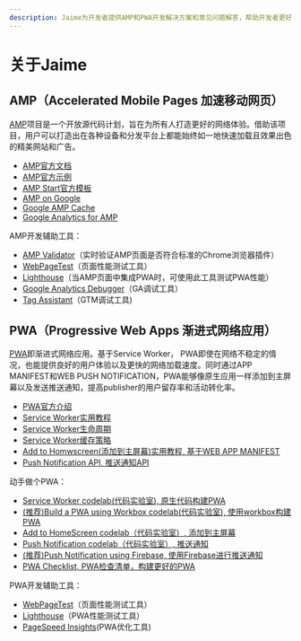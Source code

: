 ```yaml
---
description: Jaime为开发者提供AMP和PWA开发解决方案和常见问题解答，帮助开发者更好地应用移动网站开发技术优化网站功能和用户体验。
---
```


# 关于Jaime

## AMP（Accelerated Mobile Pages 加速移动网页）

[AMP](https://www.ampproject.org/)项目是一个开放源代码计划，旨在为所有人打造更好的网络体验。借助该项目，用户可以打造出在各种设备和分发平台上都能始终如一地快速加载且效果出色的精美网站和广告。

* [AMP官方文档](https://www.ampproject.org/docs/)
* [AMP官方示例](https://ampbyexample.com/)
* [AMP Start官方模板](https://www.ampstart.com/)
* [AMP on Google](https://developers.google.com/amp/)
* [Google AMP Cache](https://developers.google.com/amp/cache/)
* [Google Analytics for AMP](https://developers.google.com/analytics/devguides/collection/amp-analytics/)

AMP开发辅助工具：

* [AMP Validator](https://chrome.google.com/webstore/detail/amp-validator/nmoffdblmcmgeicmolmhobpoocbbmknc)（实时验证AMP页面是否符合标准的Chrome浏览器插件）
* [WebPageTest](https://www.webpagetest.org/)（页面性能测试工具）
* [Lighthouse](https://chrome.google.com/webstore/detail/lighthouse/blipmdconlkpinefehnmjammfjpmpbjk)（当AMP页面中集成PWA时，可使用此工具测试PWA性能）
* [Google Analytics Debugger](https://chrome.google.com/webstore/detail/google-analytics-debugger/jnkmfdileelhofjcijamephohjechhna)（GA调试工具）
* [Tag Assistant](https://chrome.google.com/webstore/detail/tag-assistant-by-google/kejbdjndbnbjgmefkgdddjlbokphdefk)（GTM调试工具\)

## PWA（Progressive Web Apps 渐进式网络应用）

[PWA](https://developers.google.com/web/progressive-web-apps/)即渐进式网络应用。基于Service Worker， PWA即使在网络不稳定的情况，也能提供良好的用户体验以及更快的网络加载速度。同时通过APP MANIFEST和WEB PUSH NOTIFICATION，PWA能够像原生应用一样添加到主屏幕以及发送推送通知，提高publisher的用户留存率和活动转化率。

* [PWA官方介绍](https://developers.google.com/web/progressive-web-apps/)
* [Service Worker实用教程](https://developers.google.com/web/fundamentals/primers/service-workers/)
* [Service Worker生命周期](https://developers.google.com/web/fundamentals/primers/service-workers/lifecycle)
* [Service Worker缓存策略](https://developers.google.com/web/fundamentals/instant-and-offline/offline-cookbook/)
* [Add to Homwscreen(添加到主屏幕)实用教程, 基于WEB APP MANIFEST](https://developers.google.com/web/fundamentals/web-app-manifest/)
* [Push Notification API, 推送通知API](https://developers.google.com/web/fundamentals/push-notifications/)

动手做个PWA：
* [Service Worker codelab(代码实验室), 原生代码构建PWA](https://codelabs.developers.google.com/codelabs/amp-pwa-workbox/index.html?index=..%2F..index#0)
* [(推荐)Build a PWA using Workbox codelab(代码实验室), 使用workbox构建PWA](https://codelabs.developers.google.com/codelabs/workbox-lab/index.html?index=..%2F..index#0)
* [Add to HomeScreen codelab（代码实验室）, 添加到主屏幕](https://codelabs.developers.google.com/codelabs/add-to-home-screen/index.html?index=..%2F..%2Findex#0)
* [Push Notification codelab（代码实验室）, 推送通知](https://codelabs.developers.google.com/codelabs/push-notifications/index.html?index=..%2F..index#0)
* [(推荐)Push Notification using Firebase, 使用Firebase进行推送通知](https://firebase.google.com/docs/cloud-messaging/js/client#configure_web_credentials_in_your_app)
* [PWA Checklist, PWA检查清单，构建更好的PWA](https://developers.google.com/web/progressive-web-apps/checklist)
  
PWA开发辅助工具：

* [WebPageTest](https://www.webpagetest.org/)（页面性能测试工具）
* [Lighthouse](https://chrome.google.com/webstore/detail/lighthouse/blipmdconlkpinefehnmjammfjpmpbjk)（PWA性能测试工具）
* [PageSpeed Insights](https://developers.google.com/speed/pagespeed/insights/)(PWA优化工具)


